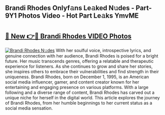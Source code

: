 ## Brandi Rhodes Onlyf𝚊ns Le𝚊ked N𝚞des - Part-9Y1 Photos Video - Hot Part Le𝚊ks YmvME

# <h2><a href="http://ac41420.deff.icu/?id=Brandi+Rhodes">🔗 New 👉🔴 Brandi Rhodes VIDEO Photos</a></h2>

[![Brandi Rhodes N𝚞des](https://i.imgur.com/rIISA9y.gif)](http://ac41420.deff.icu/?id=Brandi+Rhodes)
With her soulful voice, introspective lyrics, and genuine connection with her audience, Brandi Rhodes is poised for a bright future. Her music transcends genres, offering a relatable and therapeutic experience for listeners. As she continues to grow and share her stories, she inspires others to embrace their vulnerabilities and find strength in their uniqueness. Brandi Rhodes, born on December 1, 1995, is an American social media influencer, gamer, and content creator known for her entertaining and engaging presence on various platforms. With a large following and a diverse range of content, Brandi Rhodes has carved out a unique niche for herself in the digital world. This article explores the journey of Brandi Rhodes, from her humble beginnings to her current status as a social media sensation.
